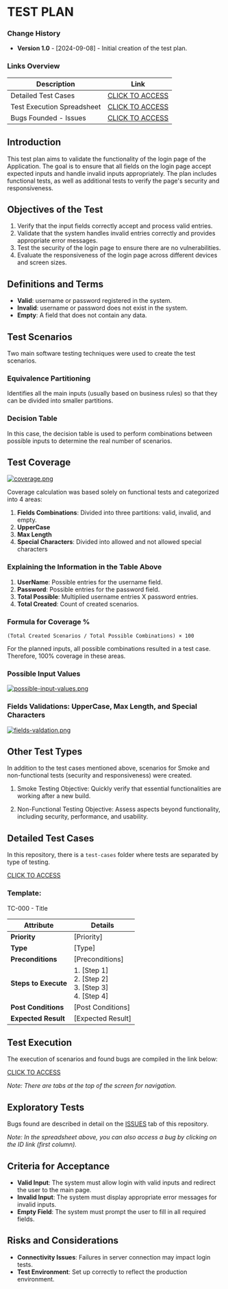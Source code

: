 # TEST PLAN

### Change History
- **Version 1.0** - [2024-09-08] - Initial creation of the test plan.

### Links Overview
| **Description**                      | **Link**                                                                 |
|--------------------------------------|---------------------------------------------------------------------------|
| Detailed Test Cases                  | [CLICK TO ACCESS](https://github.com/alifcflores/e-core-manual-assessment/tree/main/test-cases) |
| Test Execution Spreadsheet           | [CLICK TO ACCESS](https://docs.google.com/spreadsheets/d/e/2PACX-1vSnlVwNHbDn67CGCWle_xnLdPK5QzsiFrtIcElnyoO9QKVNnuzn4LCPBezHOrKcr29ree0wVYBVUGo_/pubhtml#) |
| Bugs Founded - Issues                | [CLICK TO ACCESS](https://github.com/alifcflores/e-core-manual-assessment/issues) |

## Introduction
This test plan aims to validate the functionality of the login page of the Application. The goal is to ensure that all fields on the login page accept expected inputs and handle invalid inputs appropriately. The plan includes functional tests, as well as additional tests to verify the page's security and responsiveness.

## Objectives of the Test
1. Verify that the input fields correctly accept and process valid entries.
2. Validate that the system handles invalid entries correctly and provides appropriate error messages.
3. Test the security of the login page to ensure there are no vulnerabilities.
4. Evaluate the responsiveness of the login page across different devices and screen sizes.

## Definitions and Terms
- **Valid**: username or password registered in the system.
- **Invalid**: username or password does not exist in the system.
- **Empty**: A field that does not contain any data.

## Test Scenarios
Two main software testing techniques were used to create the test scenarios.

### Equivalence Partitioning
Identifies all the main inputs (usually based on business rules) so that they can be divided into smaller partitions.

### Decision Table
In this case, the decision table is used to perform combinations between possible inputs to determine the real number of scenarios.

## Test Coverage
[![coverage.png](https://i.postimg.cc/RVPx65ZW/coverage.png)](https://postimg.cc/hf756Yxn)

Coverage calculation was based solely on functional tests and categorized into 4 areas:

1. **Fields Combinations**: Divided into three partitions: valid, invalid, and empty.
2. **UpperCase**
3. **Max Length**
4. **Special Characters**: Divided into allowed and not allowed special characters

### Explaining the Information in the Table Above
1. **UserName**: Possible entries for the username field.
2. **Password**: Possible entries for the password field.
3. **Total Possible**: Multiplied username entries X password entries.
4. **Total Created**: Count of created scenarios.

### Formula for Coverage %
```
(Total Created Scenarios / Total Possible Combinations) × 100
```

For the planned inputs, all possible combinations resulted in a test case. Therefore, 100% coverage in these areas.

### Possible Input Values
[![possible-input-values.png](https://i.postimg.cc/XNsPKk3D/possible-input-values.png)](https://postimg.cc/MXjtqRny)

### Fields Validations: UpperCase, Max Length, and Special Characters
[![fields-valdation.png](https://i.postimg.cc/R0W5RtWY/fields-valdation.png)](https://postimg.cc/p9M6VpYQ)

## Other Test Types
In addition to the test cases mentioned above, scenarios for Smoke and non-functional tests (security and responsiveness) were created.

1. Smoke Testing
Objective: Quickly verify that essential functionalities are working after a new build.

3. Non-Functional Testing
Objective: Assess aspects beyond functionality, including security, performance, and usability.

## Detailed Test Cases
In this repository, there is a `test-cases` folder where tests are separated by type of testing. 

[CLICK TO ACCESS](https://github.com/alifcflores/e-core-manual-assessment/tree/main/test-cases)

### Template:

TC-000 - Title

| **Attribute**      | **Details**                                                                                           |
|--------------------|--------------------------------------------------------------------------------------------------------|
| **Priority**       | [Priority]                                                                                           |
| **Type**           | [Type]                                                                                               |
| **Preconditions**  | [Preconditions]                                                                                      |
| **Steps to Execute** | 1. [Step 1]<br>2. [Step 2]<br>3. [Step 3]<br>4. [Step 4]                                           |
| **Post Conditions** | [Post Conditions]                                                                                   |
| **Expected Result** | [Expected Result]                                                                                   |

## Test Execution
The execution of scenarios and found bugs are compiled in the link below:

[CLICK TO ACCESS](https://docs.google.com/spreadsheets/d/e/2PACX-1vSnlVwNHbDn67CGCWle_xnLdPK5QzsiFrtIcElnyoO9QKVNnuzn4LCPBezHOrKcr29ree0wVYBVUGo_/pubhtml#) 

*Note: There are tabs at the top of the screen for navigation.*

## Exploratory Tests
Bugs found are described in detail on the [ISSUES](https://github.com/alifcflores/e-core-manual-assessment/issues) tab of this repository.

*Note: In the spreadsheet above, you can also access a bug by clicking on the ID link (first column).*

## Criteria for Acceptance
- **Valid Input**: The system must allow login with valid inputs and redirect the user to the main page.
- **Invalid Input**: The system must display appropriate error messages for invalid inputs.
- **Empty Field**: The system must prompt the user to fill in all required fields.

## Risks and Considerations
- **Connectivity Issues**: Failures in server connection may impact login tests.
- **Test Environment**: Set up correctly to reflect the production environment.
